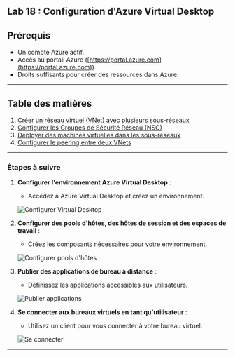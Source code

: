 
## Lab 18 : Configuration d'Azure Virtual Desktop

## Prérequis

- Un compte Azure actif.
- Accès au portail Azure ([https://portal.azure.com](https://portal.azure.com)).
- Droits suffisants pour créer des ressources dans Azure.

---

## Table des matières

1. [Créer un réseau virtuel (VNet) avec plusieurs sous-réseaux](#etape-1-créer-un-réseau-virtuel-vnet-avec-plusieurs-sous-réseaux)
2. [Configurer les Groupes de Sécurité Réseau (NSG)](#etape-2-configurer-les-groupes-de-sécurité-réseau-nsg)
3. [Déployer des machines virtuelles dans les sous-réseaux](#etape-3-déployer-des-machines-virtuelles-dans-les-sous-réseaux)
4. [Configurer le peering entre deux VNets](#etape-4-configurer-le-peering-entre-deux-vnets)

---


### Étapes à suivre

1. **Configurer l'environnement Azure Virtual Desktop** :
   - Accédez à Azure Virtual Desktop et créez un environnement.

   ![Configurer Virtual Desktop](images/configurer-virtual-desktop.png)

2. **Configurer des pools d'hôtes, des hôtes de session et des espaces de travail** :
   - Créez les composants nécessaires pour votre environnement.

   ![Configurer pools d'hôtes](images/configurer-pools.png)

3. **Publier des applications de bureau à distance** :
   - Définissez les applications accessibles aux utilisateurs.

   ![Publier applications](images/publier-applications.png)

4. **Se connecter aux bureaux virtuels en tant qu'utilisateur** :
   - Utilisez un client pour vous connecter à votre bureau virtuel.

   ![Se connecter](images/se-connecter.png)

---